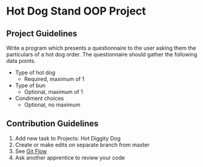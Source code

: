# Hot Dog Stand OOP Project

## Project Guidelines
Write a program which presents a questionnaire to the user asking them the particulars of a hot dog order. The questionnaire should gather the following data points.

* Type of hot dog
   * Required, maximum of 1
* Type of bun
   * Optional, maximum of 1
* Condiment choices
   * Optional, no maximum

## Contribution Guidelines
1. Add new task to Projects: Hot Diggity Dog
1. Create or make edits on separate branch from master
1. See [Git Flow](https://github.com/DevMaterial/my-life-on-weekdays/blob/master/cheatsheet.md)
1. Ask another apprentice to review your code
